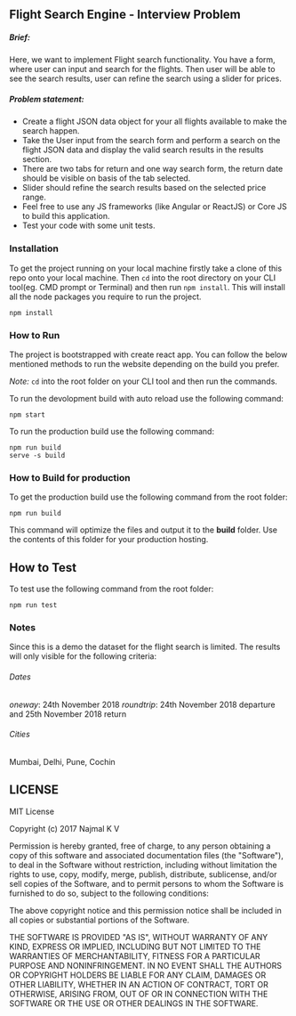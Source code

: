 ## Flight Search Engine - Interview Problem

##### Brief​:
Here, we want to implement Flight search functionality. You have a form, where user can input
and search for the flights. Then user will be able to see the search results, user can refine the
search using a slider for prices.

##### Problem statement​:
* Create a flight JSON data object for your all flights available to make the search happen.
* Take the User input from the search form and perform a search on the flight JSON data
and display the valid search results in the results section.
* There are two tabs for return and one way search form, the return date should be visible
on basis of the tab selected.
* Slider should refine the search results based on the selected price range.
* Feel free to use any JS frameworks (like Angular or ReactJS) or Core JS to build this
application.
* Test your code with some unit tests.

### Installation
To get the project running on your local machine firstly take a clone of this repo onto your local machine. Then `cd` into the root directory on your CLI tool(eg. CMD prompt or Terminal) and then run `npm install`. This will install all the node packages you require to run the project.

```
npm install
```

### How to Run

The project is bootstrapped with create react app. You can follow the below mentioned methods to run the website depending on the build you prefer.

 _Note:_ `cd` into the root folder on your CLI tool and then run the commands.

To run the devolopment build with auto reload use the following command:
```
npm start
```

To run the production build use the following command:
```
npm run build
serve -s build
```

### How to Build for production

To get the production build use the following command from the root folder:
```
npm run build
```

This command will optimize the files and output it to the **build** folder. Use the contents of this folder for your production hosting.

## How to Test

To test use the following command from the root folder:
```
npm run test
```

### Notes

Since this is a demo the dataset for the flight search is limited. The results will only visible for the following criteria:

###### Dates
*oneway*: 24th November 2018
*roundtrip*: 24th November 2018 departure and 25th November 2018 return

###### Cities
Mumbai, Delhi, Pune, Cochin

## LICENSE

MIT License

Copyright (c) 2017 Najmal K V

Permission is hereby granted, free of charge, to any person obtaining a copy
of this software and associated documentation files (the "Software"), to deal
in the Software without restriction, including without limitation the rights
to use, copy, modify, merge, publish, distribute, sublicense, and/or sell
copies of the Software, and to permit persons to whom the Software is
furnished to do so, subject to the following conditions:

The above copyright notice and this permission notice shall be included in all
copies or substantial portions of the Software.

THE SOFTWARE IS PROVIDED "AS IS", WITHOUT WARRANTY OF ANY KIND, EXPRESS OR
IMPLIED, INCLUDING BUT NOT LIMITED TO THE WARRANTIES OF MERCHANTABILITY,
FITNESS FOR A PARTICULAR PURPOSE AND NONINFRINGEMENT. IN NO EVENT SHALL THE
AUTHORS OR COPYRIGHT HOLDERS BE LIABLE FOR ANY CLAIM, DAMAGES OR OTHER
LIABILITY, WHETHER IN AN ACTION OF CONTRACT, TORT OR OTHERWISE, ARISING FROM,
OUT OF OR IN CONNECTION WITH THE SOFTWARE OR THE USE OR OTHER DEALINGS IN THE
SOFTWARE.